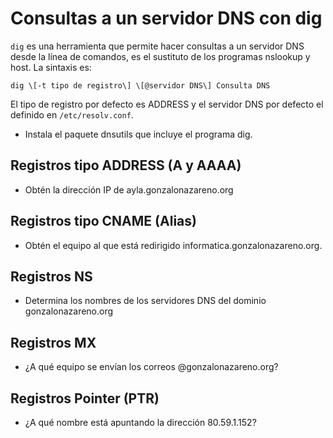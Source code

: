 # Consultas a un servidor DNS con dig

`dig` es una herramienta que permite hacer consultas a un servidor DNS desde la línea de comandos, es el sustituto de los programas nslookup y host. La sintaxis es:  
  
    dig \[-t tipo de registro\] \[@servidor DNS\] Consulta DNS  
  
El tipo de registro por defecto es ADDRESS y el servidor DNS por defecto el definido en `/etc/resolv.conf`.  
  
* Instala el paquete dnsutils que incluye el programa dig.

## Registros tipo ADDRESS (A y AAAA)

* Obtén la dirección IP de ayla.gonzalonazareno.org

## Registros tipo CNAME (Alias)

* Obtén el equipo al que está redirigido informatica.gonzalonazareno.org.

## Registros NS

* Determina los nombres de los servidores DNS del dominio gonzalonazareno.org

## Registros MX

* ¿A qué equipo se envían los correos @gonzalonazareno.org?

## Registros Pointer (PTR)

* ¿A qué nombre está apuntando la dirección 80.59.1.152?

